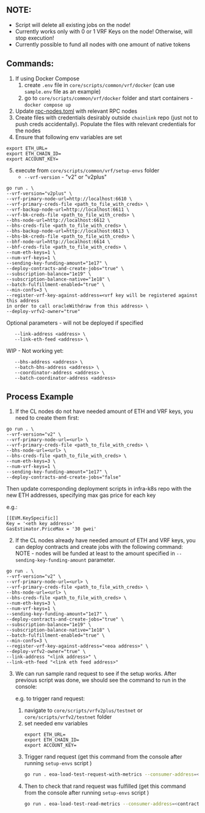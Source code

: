 ## NOTE:
* Script will delete all existing jobs on the node!
* Currently works only with 0 or 1 VRF Keys on the node! Otherwise, will stop execution!
* Currently possible to fund all nodes with one amount of native tokens
## Commands:
1. If using Docker Compose
   1. create `.env` file in `core/scripts/common/vrf/docker` (can use `sample.env` file as an example)
   2. go to `core/scripts/common/vrf/docker` folder and start containers - `docker compose up`
2. Update [rpc-nodes.toml](..%2Fdocker%2Ftoml-config%2Frpc-nodes.toml) with relevant RPC nodes
3. Create files with credentials desirably outside `chainlink` repo (just not to push creds accidentally). Populate the files  with relevant credentials for the nodes
4. Ensure that following env variables are set
```
export ETH_URL=
export ETH_CHAIN_ID=
export ACCOUNT_KEY=
```
5. execute from `core/scripts/common/vrf/setup-envs` folder
   * `--vrf-version` - "v2" or "v2plus" 
```
go run . \
--vrf-version="v2plus" \
--vrf-primary-node-url=http://localhost:6610 \
--vrf-primary-creds-file <path_to_file_with_creds> \
--vrf-backup-node-url=http://localhost:6611 \
--vrf-bk-creds-file <path_to_file_with_creds> \
--bhs-node-url=http://localhost:6612 \
--bhs-creds-file <path_to_file_with_creds> \
--bhs-backup-node-url=http://localhost:6613 \
--bhs-bk-creds-file <path_to_file_with_creds> \
--bhf-node-url=http://localhost:6614 \
--bhf-creds-file <path_to_file_with_creds> \
--num-eth-keys=1 \
--num-vrf-keys=1 \
--sending-key-funding-amount="1e17" \
--deploy-contracts-and-create-jobs="true" \
--subscription-balance="1e19" \
--subscription-balance-native="1e18" \
--batch-fulfillment-enabled="true" \
--min-confs=3 \
--register-vrf-key-against-address=<vrf key will be registered against this address 
in order to call oracleWithdraw from this address> \
--deploy-vrfv2-owner="true"
```

Optional parameters - will not be deployed if specified 
```
   --link-address <address> \
   --link-eth-feed <address> \
```

WIP - Not working yet:
```
   --bhs-address <address> \
   --batch-bhs-address <address> \
   --coordinator-address <address> \
   --batch-coordinator-address <address> 
```


## Process Example

1. If the CL nodes do not have needed amount of ETH and VRF keys, you need to create them first:
```
go run . \
--vrf-version="v2" \
--vrf-primary-node-url=<url> \
--vrf-primary-creds-file <path_to_file_with_creds> \
--bhs-node-url=<url> \
--bhs-creds-file <path_to_file_with_creds> \
--num-eth-keys=3 \
--num-vrf-keys=1 \
--sending-key-funding-amount="1e17" \
--deploy-contracts-and-create-jobs="false" 
```
Then update corresponding deployment scripts in infra-k8s repo with the new ETH addresses, specifying max gas price for each key

e.g.:
```
[[EVM.KeySpecific]]
Key = '<eth key address>'
GasEstimator.PriceMax = '30 gwei'
```

2. If the CL nodes already have needed amount of ETH and VRF keys, you can deploy contracts and create jobs with the following command:
NOTE - nodes will be funded at least to the amount specified in `--sending-key-funding-amount` parameter.
```
go run . \
--vrf-version="v2" \
--vrf-primary-node-url=<url> \
--vrf-primary-creds-file <path_to_file_with_creds> \
--bhs-node-url=<url> \
--bhs-creds-file <path_to_file_with_creds> \
--num-eth-keys=3 \
--num-vrf-keys=1 \
--sending-key-funding-amount="1e17" \
--deploy-contracts-and-create-jobs="true" \
--subscription-balance="1e19" \
--subscription-balance-native="1e18" \
--batch-fulfillment-enabled="true" \
--min-confs=3 \
--register-vrf-key-against-address="<eoa address>" \
--deploy-vrfv2-owner="true" \
--link-address "<link address>" \
--link-eth-feed "<link eth feed address>" 
``` 


3. We can run sample rand request to see if the setup works.
   After previous script was done, we should see the command to run in the console:

   e.g. to trigger rand request:
      1. navigate to `core/scripts/vrfv2plus/testnet` or `core/scripts/vrfv2/testnet` folder
      2. set needed env variables
         ```
         export ETH_URL=
         export ETH_CHAIN_ID=
         export ACCOUNT_KEY=
         ```
      3. Trigger rand request (get this command from the console after running `setup-envs` script )  
         ```bash
         go run . eoa-load-test-request-with-metrics --consumer-address=<contract address> --sub-id=1 --key-hash=<keyhash> --request-confirmations <> --requests 1 --runs 1 --cb-gas-limit 1_000_000 
         ```
      4. Then to check that rand request was fulfilled (get this command from the console after running `setup-envs` script )
         ```bash
         go run . eoa-load-test-read-metrics --consumer-address=<contract address> 
         ```